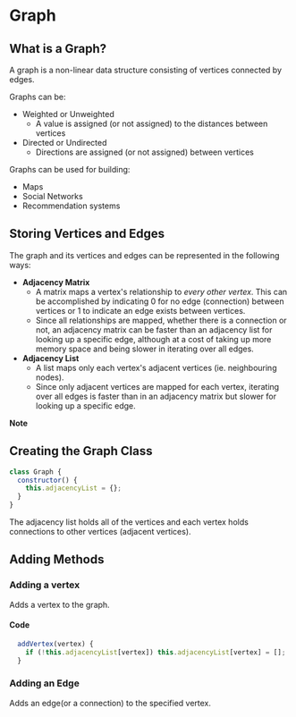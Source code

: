 # Graph

## What is a Graph?

A graph is a non-linear data structure consisting of vertices connected by edges.

Graphs can be:

- Weighted or Unweighted
  - A value is assigned (or not assigned) to the distances between vertices
- Directed or Undirected
  - Directions are assigned (or not assigned) between vertices

Graphs can be used for building:

- Maps
- Social Networks
- Recommendation systems

## Storing Vertices and Edges

The graph and its vertices and edges can be represented in the following ways:

- **Adjacency Matrix**
  - A matrix maps a vertex's relationship to _every other vertex_. This can be accomplished by indicating 0 for no edge (connection) between vertices or 1 to indicate an edge exists between vertices.
  * Since all relationships are mapped, whether there is a connection or not, an adjacency matrix can be faster than an adjacency list for looking up a specific edge, although at a cost of taking up more memory space and being slower in iterating over all edges.
- **Adjacency List**
  - A list maps only each vertex's adjacent vertices (ie. neighbouring nodes).
  * Since only adjacent vertices are mapped for each vertex, iterating over all edges is faster than in an adjacency matrix but slower for looking up a specific edge.

**Note**

## Creating the Graph Class

```javascript
class Graph {
  constructor() {
    this.adjacencyList = {};
  }
}
```

The adjacency list holds all of the vertices and each vertex holds connections to other vertices (adjacent vertices).

## Adding Methods

### Adding a vertex

Adds a vertex to the graph.

#### Code

```javascript
  addVertex(vertex) {
    if (!this.adjacencyList[vertex]) this.adjacencyList[vertex] = [];
  }
```

### Adding an Edge

Adds an edge(or a connection) to the specified vertex.

